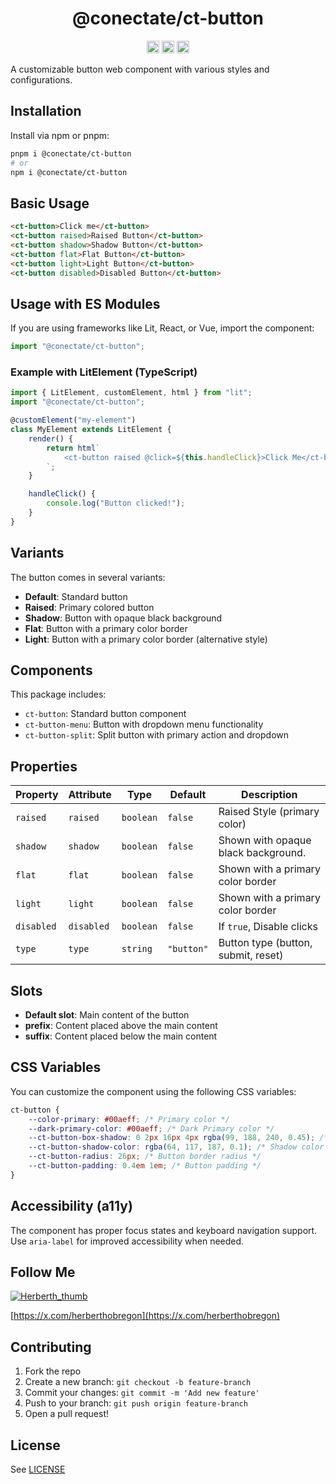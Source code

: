 <h1 align="center">@conectate/ct-button</h1>

<p align="center">
	<a href="https://npmcharts.com/compare/@conectate/ct-button?minimal=true"><img alt="Downloads per month" src="https://img.shields.io/npm/dm/@conectate/ct-button.svg" height="20"/></a>
	<a href="https://www.npmjs.com/package/@conectate/ct-button"><img alt="NPM Version" src="https://img.shields.io/npm/v/@conectate/ct-button.svg" height="20"/></a>
	<a href="https://github.com/conectate/ct-elements/graphs/contributors"><img alt="Contributors" src="https://img.shields.io/github/contributors/conectate/ct-elements.svg" height="20"/></a>
</p>

A customizable button web component with various styles and configurations.

## Installation

Install via npm or pnpm:

```sh
pnpm i @conectate/ct-button
# or
npm i @conectate/ct-button
```

## Basic Usage

```html
<ct-button>Click me</ct-button>
<ct-button raised>Raised Button</ct-button>
<ct-button shadow>Shadow Button</ct-button>
<ct-button flat>Flat Button</ct-button>
<ct-button light>Light Button</ct-button>
<ct-button disabled>Disabled Button</ct-button>
```

## Usage with ES Modules

If you are using frameworks like Lit, React, or Vue, import the component:

```ts
import "@conectate/ct-button";
```

### Example with LitElement (TypeScript)

```ts
import { LitElement, customElement, html } from "lit";
import "@conectate/ct-button";

@customElement("my-element")
class MyElement extends LitElement {
	render() {
		return html`
			<ct-button raised @click=${this.handleClick}>Click Me</ct-button>
		`;
	}

	handleClick() {
		console.log("Button clicked!");
	}
}
```

## Variants

The button comes in several variants:

- **Default**: Standard button
- **Raised**: Primary colored button
- **Shadow**: Button with opaque black background
- **Flat**: Button with a primary color border
- **Light**: Button with a primary color border (alternative style)

## Components

This package includes:

- `ct-button`: Standard button component
- `ct-button-menu`: Button with dropdown menu functionality
- `ct-button-split`: Split button with primary action and dropdown

## Properties

| Property   | Attribute  | Type      | Default    | Description                         |
| ---------- | ---------- | --------- | ---------- | ----------------------------------- |
| `raised`   | `raised`   | `boolean` | `false`    | Raised Style (primary color)        |
| `shadow`   | `shadow`   | `boolean` | `false`    | Shown with opaque black background. |
| `flat`     | `flat`     | `boolean` | `false`    | Shown with a primary color border   |
| `light`    | `light`    | `boolean` | `false`    | Shown with a primary color border   |
| `disabled` | `disabled` | `boolean` | `false`    | If `true`, Disable clicks           |
| `type`     | `type`     | `string`  | `"button"` | Button type (button, submit, reset) |

## Slots

- **Default slot**: Main content of the button
- **prefix**: Content placed above the main content
- **suffix**: Content placed below the main content

## CSS Variables

You can customize the component using the following CSS variables:

```css
ct-button {
	--color-primary: #00aeff; /* Primary color */
	--dark-primary-color: #00aeff; /* Dark Primary color */
	--ct-button-box-shadow: 0 2px 16px 4px rgba(99, 188, 240, 0.45); /* Box-Shadow for hover */
	--ct-button-shadow-color: rgba(64, 117, 187, 0.1); /* Shadow color */
	--ct-button-radius: 26px; /* Button border radius */
	--ct-button-padding: 0.4em 1em; /* Button padding */
}
```

## Accessibility (a11y)

The component has proper focus states and keyboard navigation support. Use `aria-label` for improved accessibility when needed.

## Follow Me

[![Herberth_thumb](https://user-images.githubusercontent.com/6503845/74269077-8bc2e100-4cce-11ea-8a6f-1ba34b8b5cf2.jpg)](https://x.com/herberthobregon)

[https://x.com/herberthobregon](https://x.com/herberthobregon)

## Contributing

1. Fork the repo
2. Create a new branch: `git checkout -b feature-branch`
3. Commit your changes: `git commit -m 'Add new feature'`
4. Push to your branch: `git push origin feature-branch`
5. Open a pull request!

## License

See [LICENSE](/LICENSE)
